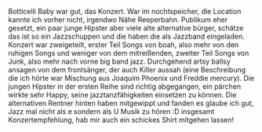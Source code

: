 Botticelli Baby war gut, das Konzert. War im nochtspeicher, die Location kannte ich vorher nicht, irgendwo Nähe Reeperbahn. Publikum eher gesetzt, ein paar junge Hipster aber viele alte alternative bürger, schätze das ist so ein Jazzschuppen und die haben die als Jazzband eingeladen. Konzert war zweigeteilt, erster Teil Songs von boah, also mehr von den ruhigen Songs und weniger von dem mitreißenden, zweiter Teil Songs von Junk, also mehr nach vorne big band jazz. Durchgehend artsy ballsy ansagen von dem frontsänger, der auch Killer aussah (eine Beschreibung die ich hörte war Mischung aus Joaquim Phoenix und Freddie mercury). Die jungen Hipster in der ersten Reihe sind richtig abgegangen, ein pärchen wirkte sehr Happy, seine jazztanzfähigkeiten einsetzen zu können. Die alternativen Rentner hinten haben mitgewippt und fanden es glaube ich gut, Jazz mal nicht als e sondern als U Musik zu hören :D insgesamt Konzertempfehlung, hab mir auch ein schickes Shirt mitgehen lassen!
